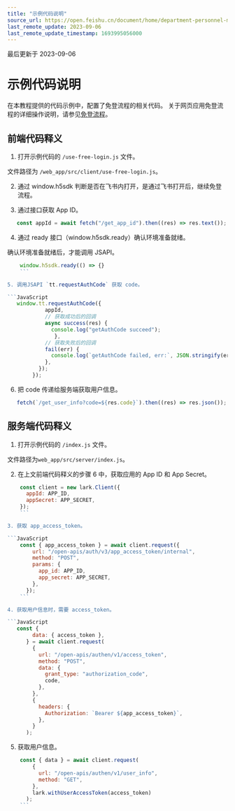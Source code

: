 ```yaml
---
title: "示例代码说明"
source_url: https://open.feishu.cn/document/home/department-personnel-management-based-on-web-app/sample-code-description
last_remote_update: 2023-09-06
last_remote_update_timestamp: 1693995056000
---
```

最后更新于 2023-09-06

# 示例代码说明

在本教程提供的代码示例中，配置了免登流程的相关代码。
关于网页应用免登流程的详细操作说明，请参见[免登流程](https://open.feishu.cn/document/uYjL24iN/uMTMuMTMuMTM/development-guide/step-3)。

## 前端代码释义

1. 打开示例代码的 `/use-free-login.js` 文件。

文件路径为 `/web_app/src/client/use-free-login.js`。

2. 通过 window.h5sdk 判断是否在飞书内打开，是通过飞书打开后，继续免登流程。

3. 通过接口获取 App ID。

```JavaScript
   const appId = await fetch("/get_app_id").then((res) => res.text());
   ```

4. 通过 ready 接口（window.h5sdk.ready）确认环境准备就绪。

确认环境准备就绪后，才能调用 JSAPI。

```JavaScript
    window.h5sdk.ready(() => {}
    ```

5. 调用JSAPI `tt.requestAuthCode` 获取 code。

```JavaScript
   window.tt.requestAuthCode({
            appId,
            // 获取成功后的回调
            async success(res) {
              console.log("getAuthCode succeed");
               },
            // 获取失败后的回调
            fail(err) {
              console.log(`getAuthCode failed, err:`, JSON.stringify(err));
            },
          });
        });
   ```

6. 把 code 传递给服务端获取用户信息。

```JavaScript
   fetch(`/get_user_info?code=${res.code}`).then((res) => res.json());
   ```

## 服务端代码释义

1. 打开示例代码的 `/index.js` 文件。

文件路径为`web_app/src/server/index.js`。

2. 在上文前端代码释义的步骤 6 中，获取应用的 App ID 和 App Secret。

```JavaScript
    const client = new lark.Client({
      appId: APP_ID,
      appSecret: APP_SECRET,
    });
    ```

3. 获取 app_access_token。

```JavaScript
    const { app_access_token } = await client.request({
        url: "/open-apis/auth/v3/app_access_token/internal",
        method: "POST",
        params: {
          app_id: APP_ID,
          app_secret: APP_SECRET,
        },
      });
    ```

4. 获取用户信息时，需要 access_token。

```JavaScript
   const {
        data: { access_token },
      } = await client.request(
        {
          url: "/open-apis/authen/v1/access_token",
          method: "POST",
          data: {
            grant_type: "authorization_code",
            code,
          },
        },
        {
          headers: {
            Authorization: `Bearer ${app_access_token}`,
          },
        }
      );
   ```

5. 获取用户信息。

```JavaScript
    const { data } = await client.request(
        {
          url: "/open-apis/authen/v1/user_info",
          method: "GET",
        },
        lark.withUserAccessToken(access_token)
      );
    ```
